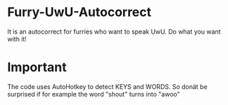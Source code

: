 # Furry-UwU-Autocorrect
It is an autocorrect for furries who want to speak UwU. Do what you want with it!

# Important
The code uses AutoHotkey to detect KEYS and WORDS. So donät be surprised if for example the word "shout" turns into "awoo"
